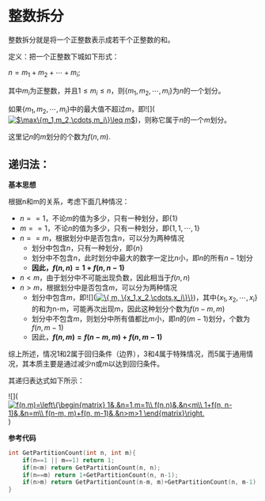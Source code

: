 # 整数拆分

整数拆分就是将一个正整数表示成若干个正整数的和。

定义：把一个正整数下城如下形式：

$n = m_1+m_2+\cdots+m_i$;

其中$m_i$为正整数，并且$1\leq m_i\leq n$，则$\{m_1, m_2,\cdots,m_i\}$为$n$的一个划分。

如果$\{m_1, m_2,\cdots,m_i\}$中的最大值不超过$m$，即![](<a href="https://www.codecogs.com/eqnedit.php?latex=$\max\{m_1,m_2,\cdots,m_i\}\leq&space;m$" target="_blank"><img src="https://latex.codecogs.com/gif.latex?$\max\{m_1,m_2,\cdots,m_i\}\leq&space;m$" title="$\max\{m_1,m_2,\cdots,m_i\}\leq m$" /></a>)，则称它属于$n$的一个$m$划分。

这里记$n$的$m$划分的个数为$f(n, m)$.

## 递归法：

**基本思想**

根据n和m的关系，考虑下面几种情况：

* $n==1$，不论$m$的值为多少，只有一种划分，即$\{1\}$
* $m==1$，不论$n$的值为多少，只有一种划分，即$\{1,1,\cdots,1\}$
* $n==m$，根据划分中是否包含$n$，可以分为两种情况
  * 划分中包含$n$，只有一种划分，即$\{n\}$
  * 划分中不包含$n$，此时划分中最大的数字一定比$n$小，即$n$的所有$n-1$划分
  * **因此，$f(n,n)=1+f(n,n-1)$**
* $n<m$，由于划分中不可能出现负数，因此相当于$f(n,n)$
* $n>m$，根据划分中是否包含$m$，可以分为两种情况
  * 划分中包含$m$，即![](<a href="https://www.codecogs.com/eqnedit.php?latex=\{&space;m,&space;\{x_1,x_2,\cdots,x_i\}\}" target="_blank"><img src="https://latex.codecogs.com/gif.latex?\{&space;m,&space;\{x_1,x_2,\cdots,x_i\}\}" title="\{ m, \{x_1,x_2,\cdots,x_i\}\}" /></a>)，其中$\{x_1,x_2,\cdots,x_i\}$的和为n-m，可能再次出现m，因此这种划分个数为$f(n-m, m)$
  * 划分中不包含$m$，则划分中所有值都比$m$小，即$n$的$(m-1)$划分，个数为$f(n, m-1)$
  * 因此，**$f(n, m)=f(n-m, m)+f(n, m-1)$**

综上所述，情况1和2属于回归条件（边界），3和4属于特殊情况，而5属于通用情况，其本质主要是通过减少n或m以达到回归条件。

其递归表达式如下所示：

![](<a href="https://www.codecogs.com/eqnedit.php?latex=f(n,m)=\left\{\begin{matrix}&space;1&,&n=1,m=1\\&space;f(n,n)&,&n<m\\&space;1&plus;f(n,&space;n-1)&,&n=m\\&space;f(n-m,&space;m)&plus;f(n,&space;m-1)&,&n>m>1&space;\end{matrix}\right." target="_blank"><img src="https://latex.codecogs.com/gif.latex?f(n,m)=\left\{\begin{matrix}&space;1&,&n=1,m=1\\&space;f(n,n)&,&n<m\\&space;1&plus;f(n,&space;n-1)&,&n=m\\&space;f(n-m,&space;m)&plus;f(n,&space;m-1)&,&n>m>1&space;\end{matrix}\right." title="f(n,m)=\left\{\begin{matrix} 1&,&n=1,m=1\\ f(n,n)&,&n<m\\ 1+f(n, n-1)&,&n=m\\ f(n-m, m)+f(n, m-1)&,&n>m>1 \end{matrix}\right." /></a>)

**参考代码**
```c++
int GetPartitionCount(int n, int m){
    if(n==1 || m==1) return 1;
    if(n<m) return GetPartitionCount(n, n);
    if(n==m) return 1+GetPartitionCount(n, n-1);
    if(n>m) return GetPartitionCount(n-m, m)+GetPartitionCount(n, m-1);
}
```

